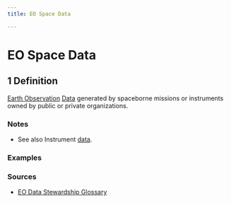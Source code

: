 ```yaml
---
title: EO Space Data

---
```


# EO Space Data

## 1 Definition

[Earth Observation](../earth_observation) [Data](../data) generated by spaceborne missions or instruments owned by public or private organizations. 

### Notes
- See also Instrument [data](../data).

### Examples 

### Sources 
- [EO Data Stewardship Glossary](https://ceos.org/document_management/Working_Groups/WGISS/Interest_Groups/Data_Stewardship/White_Papers/EO-DataStewardshipGlossary.pdf)
